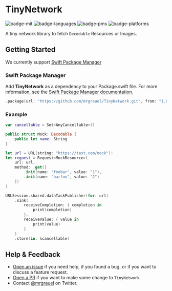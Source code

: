 # TinyNetwork

![badge-mit][] ![badge-languages][] ![badge-pms][] ![badge-platforms][]

A tiny network library to fetch `Decodable` Resources or Images.

## Getting Started

We currently support [Swift Package Manager](https://swift.org/package-manager/)

### Swift Package Manager

Add **TinyNetwork** as a dependency to your Package.swift file. For more information, see the [Swift Package Manager documentation](https://github.com/apple/swift-package-manager/tree/master/Documentation).

```swift
.package(url: "https://github.com/mrgrauel/TinyNetwork.git", from: "1.0.0")
```

### Example

```swift
var cancellable = Set<AnyCancellable>()

public struct Mock: Decodable {
    public let name: String
}

let url = URL(string: "https://test.com/mock")!
let request = Request<MockResource>(
    url: url,
    method: .get([
        .init(name: "foobar", value: "1"),
        .init(name: "barfoo", value: "2")
    ])
)

URLSession.shared.dataTaskPublisher(for: url)
    .sink(
        receiveCompletion: { completion in
            print(completion)
        },
        receiveValue: { value in
            print(value)
        }
    )
    .store(in: &cancellable)
```

## Help & Feedback

* [Open an issue](https://github.com/mrgrauel/TinyNetwork/issues/new) if you need help, if you found a bug, or if you want to discuss a feature request.
* [Open a PR](https://github.com/mrgrauel/TinyNetwork/pull/new/master) if you want to make some change to `TinyNetwork`.
* Contact [@mrgrauel](https://twitter.com/mrgrauel) on Twitter.

[badge-pms]: https://img.shields.io/badge/supports-SwiftPM-green.svg
[badge-languages]: https://img.shields.io/badge/languages-Swift-orange.svg
[badge-platforms]: https://img.shields.io/badge/platforms-iOS%20%7C%20watchOS-lightgrey.svg
[badge-mit]: https://img.shields.io/badge/license-MIT-blue.svg
